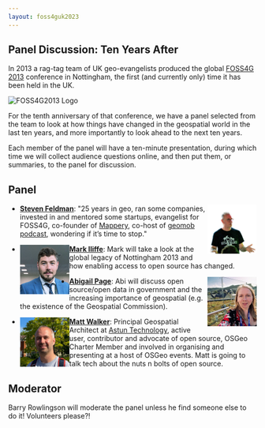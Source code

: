 ```yaml
---
layout: foss4guk2023
---
```


## Panel Discussion: Ten Years After

In 2013 a rag-tag team of UK geo-evangelists produced the 
global [FOSS4G 2013](http://2013.foss4g.org/) conference
in Nottingham, the first (and currently only) time it has
been held in the UK.

![FOSS4G2013 Logo](images/notts2013.png "Conference Logo")

For the tenth anniversary of that conference, we have a panel selected
from the team to look at how things have changed in the geospatial
world in the last ten years, and more importantly to look ahead to the
next ten years.

Each member of the panel will have a ten-minute presentation, during
which time we will collect audience questions online, and then
put them, or summaries, to the panel for discussion.

## Panel

 * **[Steven Feldman](https://mastodon.me.uk/@stevenfeldman)**: [<img src="images/feldman.jpeg" width="100" align="right">](https://mastodon.me.uk/@stevenfeldman) "25 years in geo, ran some companies, invested in and mentored some startups, evangelist for FOSS4G, co-founder of [Mappery](http://mappery.org/), co-host of [geomob podcast](https://thegeomob.com/podcast), wondering if it’s time to stop." 
 
 * **[Mark Iliffe](https://www.linkedin.com/in/iliffemark/)**: [<img src="images/Iliffe.jpeg" width="100" align="left">](https://www.linkedin.com/in/iliffemark/) Mark will take a look at the global legacy of Nottingham 2013 and how enabling access to open source has changed. 

 * **[Abigail Page](https://www.linkedin.com/in/abipage/)**: [<img src="images/page.jpeg" width="100" align="right">](https://www.linkedin.com/in/abipage/) Abi will discuss open source/open data in government and the increasing importance of geospatial (e.g. the existence of the Geospatial Commission).
 
 * **[Matt Walker](https://www.astuntechnology.com/about/)**: [<img src="images/Walker.jpg" width="100" align="left">](https://www.astuntechnology.com/about/) Principal Geospatial Architect at [Astun Technology](https://www.astuntechnology.com/),  active user, contributor and advocate of open source, OSGeo Charter Member and involved in organising and presenting at a host of OSGeo events. Matt is going to talk tech about the nuts n bolts of open source. 

 
## Moderator

Barry Rowlingson will moderate the panel unless he find someone
else to do it! Volunteers please?!

